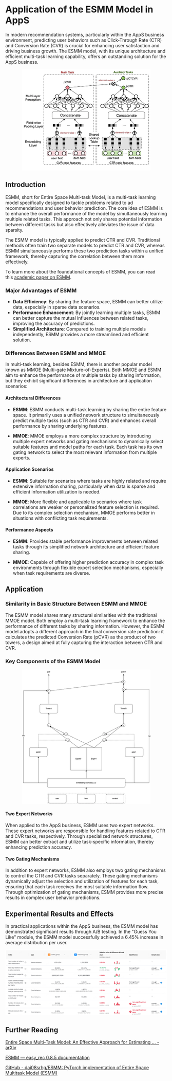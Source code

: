 # Application of the ESMM Model in AppS

In modern recommendation systems, particularly within the AppS business environment, predicting user behaviors such as Click-Through Rate (CTR) and Conversion Rate (CVR) is crucial for enhancing user satisfaction and driving business growth. The ESMM model, with its unique architecture and efficient multi-task learning capability, offers an outstanding solution for the AppS business.

<center>
<img title="" src="../../static/images/ESMM-origin.webp" alt="" width="400" data-align="center">
</center>

## Introduction

ESMM, short for Entire Space Multi-task Model, is a multi-task learning model specifically designed to tackle problems related to ad recommendations and user behavior prediction. The core idea of ESMM is to enhance the overall performance of the model by simultaneously learning multiple related tasks. This approach not only shares potential information between different tasks but also effectively alleviates the issue of data sparsity.

The ESMM model is typically applied to predict CTR and CVR. Traditional methods often train two separate models to predict CTR and CVR, whereas ESMM simultaneously performs these two prediction tasks within a unified framework, thereby capturing the correlation between them more effectively.

To learn more about the foundational concepts of ESMM, you can read this [academic paper on ESMM](https://arxiv.org/abs/1804.07931).

### Major Advantages of ESMM

- **Data Efficiency**: By sharing the feature space, ESMM can better utilize data, especially in sparse data scenarios.
- **Performance Enhancement**: By jointly learning multiple tasks, ESMM can better capture the mutual influences between related tasks, improving the accuracy of predictions.
- **Simplified Architecture**: Compared to training multiple models independently, ESMM provides a more streamlined and efficient solution.

### Differences Between ESMM and MMOE

In multi-task learning, besides ESMM, there is another popular model known as MMOE (Multi-gate Mixture-of-Experts). Both MMOE and ESMM aim to enhance the performance of multiple tasks by sharing information, but they exhibit significant differences in architecture and application scenarios:

#### Architectural Differences

- **ESMM**: ESMM conducts multi-task learning by sharing the entire feature space. It primarily uses a unified network structure to simultaneously predict multiple tasks (such as CTR and CVR) and enhances overall performance by sharing underlying features.

- **MMOE**: MMOE employs a more complex structure by introducing multiple expert networks and gating mechanisms to dynamically select suitable features and model paths for each task. Each task has its own gating network to select the most relevant information from multiple experts.

#### Application Scenarios

- **ESMM**: Suitable for scenarios where tasks are highly related and require extensive information sharing, particularly when data is sparse and efficient information utilization is needed.

- **MMOE**: More flexible and applicable to scenarios where task correlations are weaker or personalized feature selection is required. Due to its complex selection mechanism, MMOE performs better in situations with conflicting task requirements.

#### Performance Aspects

- **ESMM**: Provides stable performance improvements between related tasks through its simplified network architecture and efficient feature sharing.

- **MMOE**: Capable of offering higher prediction accuracy in complex task environments through flexible expert selection mechanisms, especially when task requirements are diverse.

## Application

### Similarity in Basic Structure Between ESMM and MMOE

The ESMM model shares many structural similarities with the traditional MMOE model. Both employ a multi-task learning framework to enhance the performance of different tasks by sharing information. However, the ESMM model adopts a different approach in the final conversion rate prediction: it calculates the predicted Conversion Rate (pCVR) as the product of two towers, a design aimed at fully capturing the interaction between CTR and CVR.

### Key Components of the ESMM Model

<center>
<img title="" src="../../static/images/ESMM.webp" alt="" width="400" data-align="center">
</center>

#### Two Expert Networks

When applied to the AppS business, ESMM uses two expert networks. These expert networks are responsible for handling features related to CTR and CVR tasks, respectively. Through specialized network structures, ESMM can better extract and utilize task-specific information, thereby enhancing prediction accuracy.

#### Two Gating Mechanisms

In addition to expert networks, ESMM also employs two gating mechanisms to control the CTR and CVR tasks separately. These gating mechanisms dynamically adjust the selection and utilization of features for each task, ensuring that each task receives the most suitable information flow. Through optimization of gating mechanisms, ESMM provides more precise results in complex user behavior predictions.

## Experimental Results and Effects

In practical applications within the AppS business, the ESMM model has demonstrated significant results through A/B testing. In the "Guess You Like" module, the ESMM model successfully achieved a 6.45% increase in average distribution per user.

<center>
<img title="" src="../../static/images/ESMM-AB.png" alt="" width="522" data-align="center">
</center>

## Further Reading

[Entire Space Multi-Task Model: An Effective Approach for Estimating ... - arXiv](https://arxiv.org/abs/1804.07931)

[ESMM &mdash; easy_rec 0.8.5 documentation](https://easyrec.readthedocs.io/en/latest/models/esmm.html)

[GitHub - dai08srhg/ESMM: PyTorch implementation of Entire Space Multitask Model (ESMM)](https://github.com/dai08srhg/ESMM)
